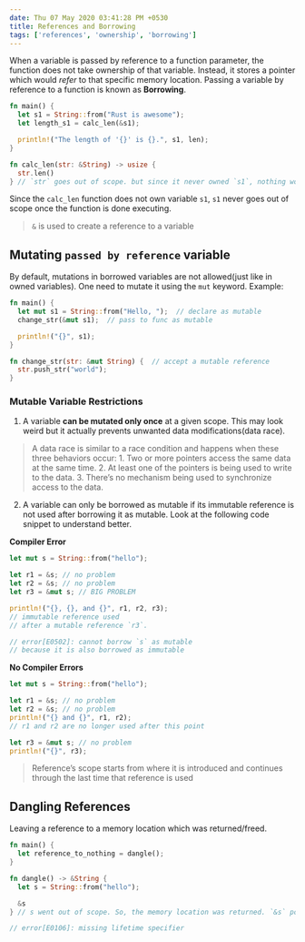 ```yaml
---
date: Thu 07 May 2020 03:41:28 PM +0530
title: References and Borrowing
tags: ['references', 'ownership', 'borrowing']
---
```


When a variable is passed by reference to a function parameter, the function does not take ownership of that variable. Instead, it stores a pointer which would _refer_ to that specific memory location. Passing a variable by reference to a function is known as **Borrowing**.

```rs
fn main() {
  let s1 = String::from("Rust is awesome");
  let length_s1 = calc_len(&s1);

  println!("The length of '{}' is {}.", s1, len);
}

fn calc_len(str: &String) -> usize {
  str.len()
} // `str` goes out of scope. but since it never owned `s1`, nothing would happen.
```

Since the `calc_len` function does not own variable `s1`, `s1` never goes out of scope once the function is done executing.

> `&` is used to create a reference to a variable

## Mutating `passed by reference` variable

By default, mutations in borrowed variables are not allowed(just like in owned variables). One need to mutate it using the `mut` keyword. Example:

```rs
fn main() {
  let mut s1 = String::from("Hello, ");  // declare as mutable
  change_str(&mut s1);  // pass to func as mutable

  println!("{}", s1);
}

fn change_str(str: &mut String) {  // accept a mutable reference
  str.push_str("world");
}
```

### Mutable Variable Restrictions

1. A variable **can be mutated only once** at a given scope. This may look weird but it actually prevents unwanted data modifications(data race).

> A data race is similar to a race condition and happens when these three behaviors occur: 1. Two or more pointers access the same data at the same time. 2. At least one of the pointers is being used to write to the data. 3. There’s no mechanism being used to synchronize access to the data.

2. A variable can only be borrowed as mutable if its immutable reference is not used after borrowing it as mutable. Look at the following code snippet to understand better.

**Compiler Error**

```rs
let mut s = String::from("hello");

let r1 = &s; // no problem
let r2 = &s; // no problem
let r3 = &mut s; // BIG PROBLEM

println!("{}, {}, and {}", r1, r2, r3);
// immutable reference used
// after a mutable reference `r3`.

// error[E0502]: cannot borrow `s` as mutable
// because it is also borrowed as immutable
```

**No Compiler Errors**

```rs
let mut s = String::from("hello");

let r1 = &s; // no problem
let r2 = &s; // no problem
println!("{} and {}", r1, r2);
// r1 and r2 are no longer used after this point

let r3 = &mut s; // no problem
println!("{}", r3);
```

> Reference’s scope starts from where it is introduced and continues through the last time that reference is used

## Dangling References

Leaving a reference to a memory location which was returned/freed.

```rs
fn main() {
  let reference_to_nothing = dangle();
}

fn dangle() -> &String {
  let s = String::from("hello");

  &s
} // s went out of scope. So, the memory location was returned. `&s` points to a free memory location. This would result a compile-time error

// error[E0106]: missing lifetime specifier
```
